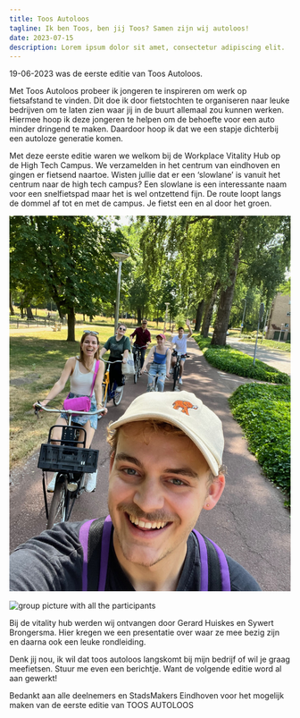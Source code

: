 ```yaml
---
title: Toos Autoloos
tagline: Ik ben Toos, ben jij Toos? Samen zijn wij autoloos!
date: 2023-07-15
description: Lorem ipsum dolor sit amet, consectetur adipiscing elit.
---
```


19-06-2023 was de eerste editie van Toos Autoloos.

Met Toos Autoloos probeer ik jongeren te inspireren om werk op fietsafstand te vinden.
Dit doe ik door fietstochten te organiseren naar leuke bedrijven om te laten zien waar jij in de buurt allemaal zou kunnen werken. Hiermee hoop ik deze jongeren te helpen om de behoefte voor een auto minder dringend te maken. Daardoor hoop ik dat we een stapje dichterbij een autoloze generatie komen.

Met deze eerste editie waren we welkom bij de Workplace Vitality Hub op de High Tech Campus. We verzamelden in het centrum van eindhoven en gingen er fietsend naartoe. Wisten jullie dat er een ‘slowlane’ is vanuit het centrum naar de high tech campus? Een slowlane is een interessante naam voor een snelfietspad maar het is wel ontzettend fijn. De route loopt langs de dommel af tot en met de campus. Je fietst een en al door het groen.


<div class="fg toos-grid">

![selfie on the bike](selfie-on-bike.jpeg)

![group picture with all the participants](group-picture.jpeg)
</div>

Bij de vitality hub werden wij ontvangen door Gerard Huiskes en Sywert Brongersma. Hier kregen we een presentatie over waar ze mee bezig zijn en daarna ook een leuke rondleiding.

Denk jij nou, ik wil dat toos autoloos langskomt bij mijn bedrijf of wil je graag meefietsen. Stuur me even een berichtje. Want de volgende editie word al aan gewerkt!

Bedankt aan alle deelnemers en StadsMakers Eindhoven voor het mogelijk maken van de eerste editie van TOOS AUTOLOOS